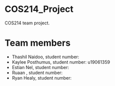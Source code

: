 # COS214_Project

COS214 team project.

# Team members

- Thashil Naidoo, student number:
- Kaylee Posthumus, student number: u19061359
- Estian Nel, student number:
- Ruaan , student number:
- Ryan Healy, student number:
